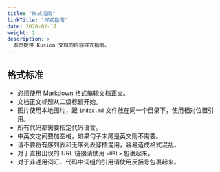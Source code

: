 ```yaml
---
title: "样式指南"
linkTitle: "样式指南"
date: 2020-02-17
weight: 2
description: >
  本页提供 Kusion 文档的内容样式指南。
---
```


## 格式标准

- 必须使用 Markdown 格式编辑文档正文。
- 文档正文标题从二级标题开始。
- 图片使用本地图片，跟 `index.md` 文件放在同一个目录下，使用相对位置引用。
- 所有代码都需要指定代码语言。
- 中英文之间要加空格，如果句子末尾是英文则不需要。
- 请不要将有序列表和无序列表穿插混用，容易造成格式混乱。
- 对于直接出现的 URL 链接请使用 `<URL>` 包裹起来。
- 对于非通用词汇、代码中词组的引用请使用反括号包裹起来。
